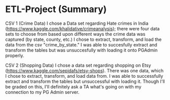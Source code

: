 # ETL-Project (Summary)
CSV 1 (Crime Data)
I chose a Data set regarding Hate crimes in India (https://www.kaggle.com/khalidative/crimeanalysis); there were four data sets to choose from based upon different ways the crime data was captured (by state, county, etc.) I chose to extract, transform, and load the data from the csv "crime_by_state." I was able to succesfully extract and transform the tables but was unsuccesfully with loading it onto PGAdmin properly.

CSV 2 (Shopping Data)
I chose a data set regarding shopping on Etsy (https://www.kaggle.com/sepidafs/etsy-shops). There was one data, which I chose to extract, transform, and load data from. I was able to successfully extract and transform the tables but unsuccessful with loading it. Though I'll be graded on this, I'll definitely ask a TA what's going on with my connection to my PG Admin server.
